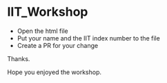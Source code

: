 # IIT_Workshop

- Open the html file 
- Put your name and the IIT index number to the file 
- Create a PR for your change 

Thanks. 

Hope you enjoyed the workshop.

